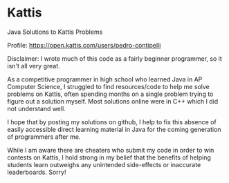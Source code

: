 # Kattis
Java Solutions to Kattis Problems

Profile: https://open.kattis.com/users/pedro-contipelli

Disclaimer: I wrote much of this code as a fairly beginner programmer, so it isn't all very great.

As a competitive programmer in high school who learned Java in AP Computer Science, I struggled to find resources/code
to help me solve problems on Kattis, often spending months on a single problem trying to figure out a solution myself.
Most solutions online were in C++ which I did not understand well.

I hope that by posting my solutions on github, I help to fix this absence of easily accessible direct learning material
in Java for the coming generation of programmers after me.

While I am aware there are cheaters who submit my code in order to win contests on Kattis, I hold strong in my belief
that the benefits of helping students learn outweighs any unintended side-effects or inaccurate leaderboards. Sorry!

